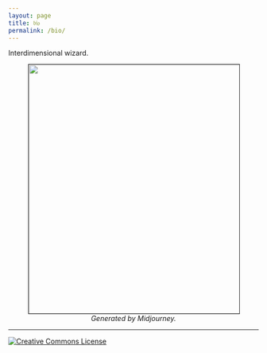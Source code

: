 ```yaml
---
layout: page
title: 𝔟𝔦𝔬
permalink: /bio/
---
```


Interdimensional wizard.

<figure>
    <div style="text-align:center"><img src
    ="https://cdn.discordapp.com/attachments/1074529571103309877/1138730105733120011/hapax_poster_design_for_a_highbrow_introspective_psychodrama_ca_fbeedc32-0b64-41ea-80b2-04307871e6aa.png"
    width="500" border= "1px solid #111"/>
	<figcaption><i>Generated by Midjourney.</i></figcaption>
	</div>
	</figure>


---

<a rel="license"
href="http://creativecommons.org/licenses/by-nc-sa/4.0/"><img
alt="Creative Commons License" style="border-width:0"
src="https://i.creativecommons.org/l/by-nc-sa/4.0/88x31.png" /></a>

<!--<div>
<center><br>
Today, like every other day, we wake up empty
and frightened.<br>
Don’t open the door to the study and begin reading. <br>
Take down a musical instrument.<br>
<br>-->

<!--Let the beauty we love be what we do.<br>
There are hundreds of ways to kneel and kiss the ground.
</center> <br>-->
<!--</div>-->

<!--<div style="text-align: right">Rumi, <i>Quatrain 82</i></div>-->

<!-- "Saxifrage" means "stone breaker". These tiny, five-petalled -->
<!-- flowers are the toughest and most northernmost growing plants on -->
<!-- earth. By virtue of their pattern of growth, they split rocks and -->
<!-- flourish in unlikely places; they are in the business of -->
<!-- viriditas.-->
